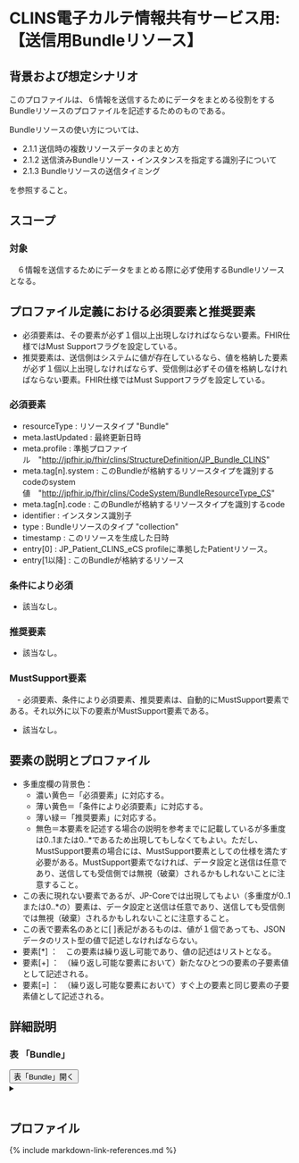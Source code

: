 
# CLINS電子カルテ情報共有サービス用: 【送信用Bundleリソース】

## 背景および想定シナリオ
このプロファイルは、６情報を送信するためにデータをまとめる役割をするBundleリソースのプロファイルを記述するためのものである。

Bundleリソースの使い方については、

  - 2.1.1 送信時の複数リソースデータのまとめ方
  - 2.1.2 送信済みBundleリソース・インスタンスを指定する識別子について
  - 2.1.3 Bundleリソースの送信タイミング

を参照すること。

## スコープ
### 対象
　６情報を送信するためにデータをまとめる際に必ず使用するBundleリソースとなる。

## プロファイル定義における必須要素と推奨要素
  - 必須要素は、その要素が必ず１個以上出現しなければならない要素。FHIR仕様ではMust Supportフラグを設定している。
  - 推奨要素は、送信側はシステムに値が存在しているなら、値を格納した要素が必ず１個以上出現しなければならず、受信側は必ずその値を格納しなければならない要素。FHIR仕様ではMust Supportフラグを設定している。

### 必須要素
  - resourceType : リソースタイプ "Bundle"
  - meta.lastUpdated : 最終更新日時
  - meta.profile : 準拠プロファイル　"http://jpfhir.jp/fhir/clins/StructureDefinition/JP_Bundle_CLINS"
  - meta.tag[n].system : このBundleが格納するリソースタイプを識別するcodeのsystem値　"http://jpfhir.jp/fhir/clins/CodeSystem/BundleResourceType_CS"
  - meta.tag[n].code : このBundleが格納するリソースタイプを識別するcode
  - identifier : インスタンス識別子
  - type : Bundleリソースのタイプ "collection"
  - timestamp : このリソースを生成した日時
  - entry[0] : JP_Patient_CLINS_eCS profileに準拠したPatientリソース。
  - entry[1以降] : このBundleが格納するリソース

### 条件により必須
  - 該当なし。

### 推奨要素
  - 該当なし。

### MustSupport要素
　- 必須要素、条件により必須要素、推奨要素は、自動的にMustSupport要素である。それ以外に以下の要素がMustSupport要素である。
  - 該当なし。

## 要素の説明とプロファイル
  - 多重度欄の背景色：
    - 濃い黄色＝「必須要素」に対応する。
    - 薄い黄色＝「条件により必須要素」に対応する。
    - 薄い緑＝「推奨要素」に対応する。
    - 無色＝本要素を記述する場合の説明を参考までに記載しているが多重度は0..1または0..*であるため出現してもしなくてもよい。ただし、MustSupport要素の場合には、MustSupport要素としての仕様を満たす必要がある。MustSupport要素でなければ、データ設定と送信は任意であり、送信しても受信側では無視（破棄）されるかもしれないことに注意すること。
  - この表に現れない要素であるが、JP-Coreでは出現してもよい（多重度が0..1または0..*の）要素は、データ設定と送信は任意であり、送信しても受信側では無視（破棄）されるかもしれないことに注意すること。
  - この表で要素名のあとに[ ]表記があるものは、値が１個であっても、JSONデータのリスト型の値で記述しなければならない。
  - 要素[*] ：　この要素は繰り返し可能であり、値の記述はリストとなる。
  - 要素[+] ：　（繰り返し可能な要素において）新たなひとつの要素の子要素値として記述される。
  - 要素[=] ：　（繰り返し可能な要素において）すぐ上の要素と同じ要素の子要素値として記述される。

## 詳細説明


<script>
function details_open(onoff, idname, idCloseButton){
  var elem = document.getElementById(idname);
  elem.open = onoff;
  if (onoff == true){
    document.getElementById(idCloseButton).style.display = 'none';
  } else {
    document.getElementById(idCloseButton).style.display = 'inline';
  }
}
</script>


<h3>表 「Bundle」</h3>
<button id="mrc" type="button" onclick="details_open(true,'TableDetails','mrc')">表「Bundle」開く</button>
<details id="TableDetails">
<button type="button" onclick="details_open(false,'TableDetails', 'mrc')">閉じる</button>
<summary></summary>


<div id="Table_18042" class="htmlTable" align=center x:publishsource="Excel">

{% include  BundleTable.md %}

</div>

<button type="button" onclick="details_open(false,'TableDetails','mrc')">閉じる</button>
</details>

<br>

## プロファイル


{% include markdown-link-references.md %}